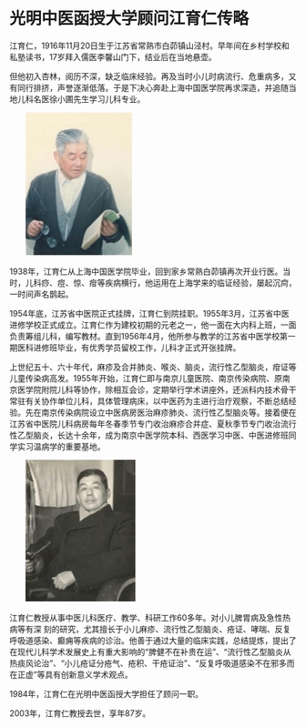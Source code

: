 # 光明中医函授大学顾问江育仁传略

江育仁，1916年11月20日生于江苏省常熟市白茆镇山泾村。早年间在乡村学校和私塾读书，17岁拜入儒医李馨山门下，结业后在当地悬壶。

但他初入杏林，阅历不深，缺乏临床经验。再及当时小儿时病流行、危重病多，又有同行排挤，声誉逐渐低落。于是下决心奔赴上海中国医学院再求深造，并追随当地儿科名医徐小圃先生学习儿科专业。

　　![img](img/201906171500594a99a2.jpg)

1938年，江育仁从上海中国医学院毕业，回到家乡常熟白茆镇再次开业行医。当时，儿科痧、痘、惊、疳等疾病横行，他运用在上海学来的临证经验，屡起沉疴，一时间声名鹊起。

1954年底，江苏省中医院正式挂牌，江育仁到院挂职。1955年3月，江苏省中医进修学校正式成立。江育仁作为建校初期的元老之一，他一面在大内科上班，一面负责筹组儿科，编写教材。直到1956年4月，他所参与教学的江苏省中医学校第一期医科进修班毕业，有优秀学员留校工作，儿科才正式开张挂牌。

上世纪五十、六十年代，麻疹及合并肺炎、喉炎、脑炎，流行性乙型脑炎，疳证等儿童传染病高发。1955年开始，江育仁即与南京儿童医院、南京传染病院、原南京医学院附院儿科等协作，除相互会诊，定期举行学术讲座外，还派科内技术骨干常驻有关协作单位儿科，具体管理病床，以中医药为主进行治疗观察，不断总结经验。先在南京传染病院设立中医病房医治麻疹肺炎、流行性乙型脑炎等。接着便在江苏省中医院儿科病房每年冬春季节专门收治麻疹合并症、夏秋季节专门收治流行性乙型脑炎，长达十余年，成为南京中医学院本科、西医学习中医、中医进修班同学实习温病学的重要基地。

　　![img](img/201906171500593143ec.jpg)

江育仁教授从事中医儿科医疗、教学、科研工作60多年。对小儿脾胃病及急性热病等有深 刻的研究，尤其擅长于小儿麻疹、流行性乙型脑炎、疮证、哮喘、反复呼吸道感染、癫痈等疾病的诊治。他善于通过大量的临床实践，总结提炼，提出了在现代儿科学术发展史上有重大影响的“脾健不在补贵在运”、“流行性乙型脑炎从热痰风论治”、“小儿疮证分疮气、疮积、干疮证治”、“反复呼吸道感染不在邪多而在正虚”等具有创新意义学术观点。

1984年，江育仁在光明中医函授大学担任了顾问一职。

2003年，江育仁教授去世，享年87岁。